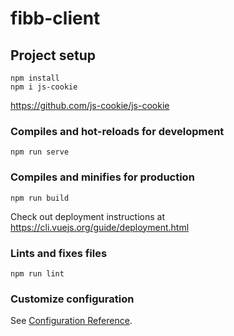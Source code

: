 # fibb-client

## Project setup
```
npm install
npm i js-cookie
```
https://github.com/js-cookie/js-cookie

### Compiles and hot-reloads for development
```
npm run serve
```


### Compiles and minifies for production
```
npm run build
```
Check out deployment instructions at https://cli.vuejs.org/guide/deployment.html

### Lints and fixes files
```
npm run lint
```

### Customize configuration
See [Configuration Reference](https://cli.vuejs.org/config/).
